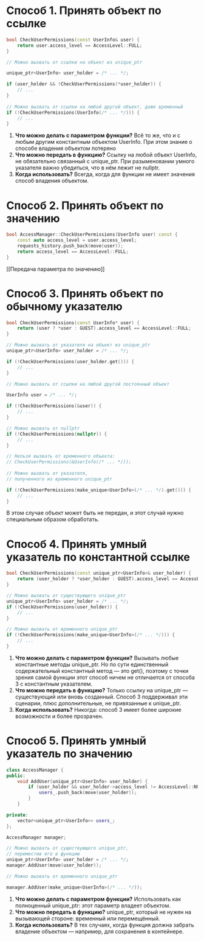 # Способ 1. Принять объект по ссылке
```cpp
bool CheckUserPermissions(const UserInfo& user) {
	return user.access_level == AccessLevel::FULL;
}

// Можно вызвать от ссылки на объект из unique_ptr

unique_ptr<UserInfo> user_holder = /* ... */;

if (user_holder && !CheckUserPermissions(*user_holder)) {
	// ...
}
  
// Можно вызвать от ссылки на любой другой объект, даже временный
if (!CheckUserPermissions(UserInfo(/* ... */))) {
	// ...
}
```

1. **Что можно делать с параметром функции?** Всё то же, что и с любым другим константным объектом UserInfo. При этом знание о способе владения объектом потеряно
2. **Что можно передать в функцию?** Ссылку на любой объект UserInfo, не обязательно связанный с unique_ptr. При разыменовании умного указателя важно убедиться, что в нём лежит не nullptr.
3. **Когда использовать?** Всегда, когда для функции не имеет значения способ владения объектом.

# Способ 2. Принять объект по значению
```cpp
bool AccessManager::CheckUserPermissions(UserInfo user) const {
	const auto access_level = user.access_level;
	requests_history.push_back(move(user));
	return access_level == AccessLevel::FULL;
}
```

[[Передача параметра по значению]]

# Способ 3. Принять объект по обычному указателю
```cpp
bool CheckUserPermissions(const UserInfo* user) {
	return (user ? *user : GUEST).access_level == AccessLevel::FULL;
}

// Можно вызвать от указателя на объект из unique_ptr
unique_ptr<UserInfo> user_holder = /* ... */;

if (!CheckUserPermissions(user_holder.get())) {
	// ...
}

// Можно вызвать от ссылки на любой другой постоянный объект

UserInfo user = /* ... */;

if (!CheckUserPermissions(&user)) {
	// ...
}

// Можно вызвать от nullptr
if (!CheckUserPermissions(nullptr)) {
	// ...
} 

// Нельзя вызвать от временного объекта:
// CheckUserPermissions(&UserInfo(/* ... */));
  
// Можно вызвать от указателя,
// полученного из временного unique_ptr

if (!CheckUserPermissions(make_unique<UserInfo>(/* ... */).get())) {
	// ...
}
```

В этом случае объект может быть не передан, и этот случай нужно специальным образом обработать.

# Способ 4. Принять умный указатель по константной ссылке
```cpp
bool CheckUserPermissions(const unique_ptr<UserInfo>& user_holder) {
	return (user_holder ? *user_holder : GUEST).access_level == AccessLevel::FULL;
}

// Можно вызвать от существующего unique_ptr
unique_ptr<UserInfo> user_holder = /* ... */;
if (!CheckUserPermissions(user_holder)) {
	// ...
}

// Можно вызвать от временного unique_ptr
if (!CheckUserPermissions(make_unique<UserInfo>(/* ... */))) {
	// ...
}
```

1. **Что можно делать с параметром функции?** Вызывать любые константные методы unique_ptr. Но по сути единственный содержательный константный метод — это get(), поэтому с точки зрения самой функции этот способ ничем не отличается от способа 3 с константным указателем.
2. **Что можно передать в функцию?** Только ссылку на unique_ptr — существующий или вновь созданный. Способ 3 поддерживал эти сценарии, плюс дополнительные, не привязанные к unique_ptr.
3. **Когда использовать?** Никогда: способ 3 имеет более широкие возможности и более прозрачен.

# Способ 5. Принять умный указатель по значению
```cpp
class AccessManager {
public:
	void AddUser(unique_ptr<UserInfo> user_holder) {
		if (user_holder && user_holder->access_level != AccessLevel::NONE) {
			users_.push_back(move(user_holder));
		}
	}

private:
	vector<unique_ptr<UserInfo>> users_;
};

AccessManager manager;

// Можно вызвать от существующего unique_ptr,
// переместив его в функцию
unique_ptr<UserInfo> user_holder = /* ... */;
manager.AddUser(move(user_holder));

// Можно вызвать от временного unique_ptr

manager.AddUser(make_unique<UserInfo>(/* ... */));
```

1. **Что можно делать с параметром функции?** Использовать как полноценный unique_ptr: этот параметр владеет объектом.
2. **Что можно передать в функцию?** unique_ptr, который не нужен на вызывающей стороне: временный или перемещённый.
3. **Когда использовать?** В тех случаях, когда функция должна забрать владение объектом — например, для сохранения в контейнере.